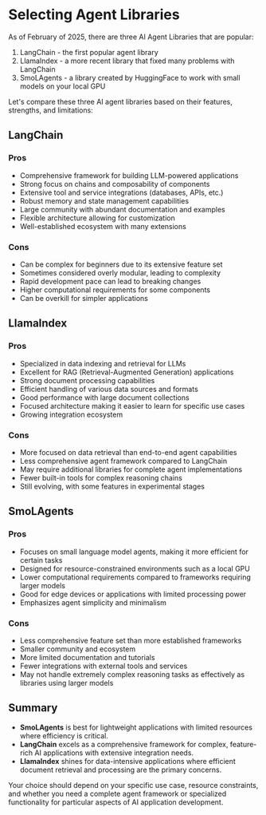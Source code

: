 # Selecting Agent Libraries

As of February of 2025, there are three AI Agent Libraries that are popular: 

1. LangChain - the first popular agent library
2. LlamaIndex - a more recent library that fixed many problems with LangChain
3. SmoLAgents - a library created by HuggingFace to work with small models on your local GPU

Let's compare these three AI agent libraries based on their features, strengths, and limitations:

## LangChain

### Pros

-   Comprehensive framework for building LLM-powered applications
-   Strong focus on chains and composability of components
-   Extensive tool and service integrations (databases, APIs, etc.)
-   Robust memory and state management capabilities
-   Large community with abundant documentation and examples
-   Flexible architecture allowing for customization
-   Well-established ecosystem with many extensions

### Cons

-   Can be complex for beginners due to its extensive feature set
-   Sometimes considered overly modular, leading to complexity
-   Rapid development pace can lead to breaking changes
-   Higher computational requirements for some components
-   Can be overkill for simpler applications

## LlamaIndex

### Pros

-   Specialized in data indexing and retrieval for LLMs
-   Excellent for RAG (Retrieval-Augmented Generation) applications
-   Strong document processing capabilities
-   Efficient handling of various data sources and formats
-   Good performance with large document collections
-   Focused architecture making it easier to learn for specific use cases
-   Growing integration ecosystem

### Cons

-   More focused on data retrieval than end-to-end agent capabilities
-   Less comprehensive agent framework compared to LangChain
-   May require additional libraries for complete agent implementations
-   Fewer built-in tools for complex reasoning chains
-   Still evolving, with some features in experimental stages

## SmoLAgents

### Pros

-   Focuses on small language model agents, making it more efficient for certain tasks
-   Designed for resource-constrained environments such as a local GPU
-   Lower computational requirements compared to frameworks requiring larger models
-   Good for edge devices or applications with limited processing power
-   Emphasizes agent simplicity and minimalism

### Cons

-   Less comprehensive feature set than more established frameworks
-   Smaller community and ecosystem
-   More limited documentation and tutorials
-   Fewer integrations with external tools and services
-   May not handle extremely complex reasoning tasks as effectively as libraries using larger models

## Summary

-   **SmoLAgents** is best for lightweight applications with limited resources where efficiency is critical.
-   **LangChain** excels as a comprehensive framework for complex, feature-rich AI applications with extensive integration needs.
-   **LlamaIndex** shines for data-intensive applications where efficient document retrieval and processing are the primary concerns.

Your choice should depend on your specific use case, resource constraints, and whether you need a complete agent framework or specialized functionality for particular aspects of AI application development.